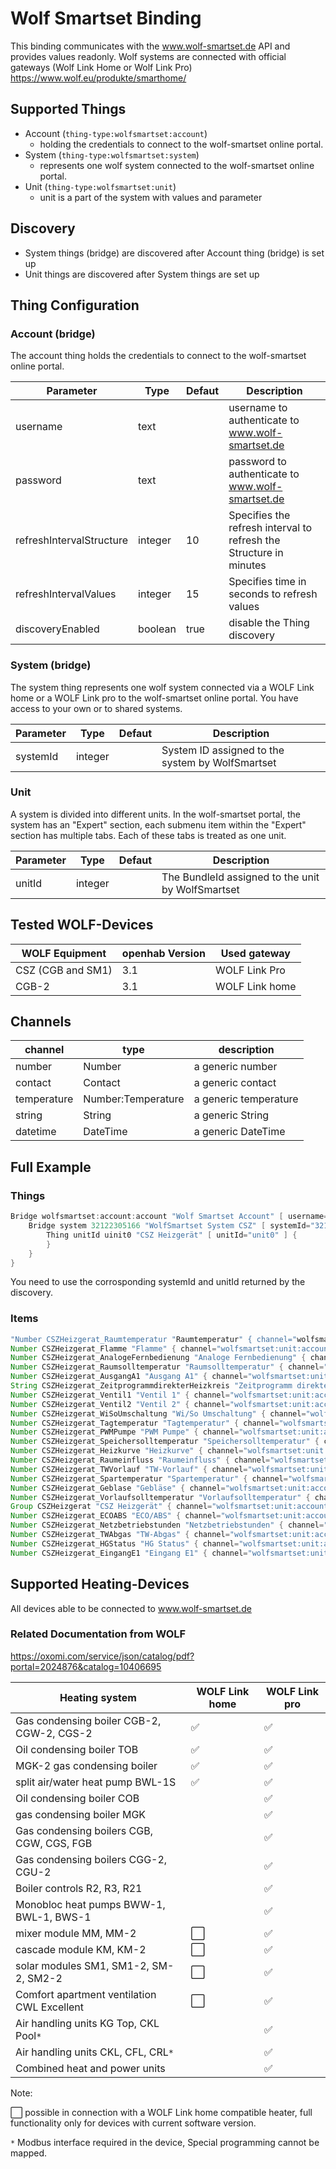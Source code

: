 # Wolf Smartset Binding

This binding communicates with the www.wolf-smartset.de API and provides values readonly.
Wolf systems are connected with official gateways (Wolf Link Home or Wolf Link Pro) <https://www.wolf.eu/produkte/smarthome/>

## Supported Things

- Account (``thing-type:wolfsmartset:account``)
  - holding the credentials to connect to the wolf-smartset online portal.
- System (``thing-type:wolfsmartset:system``)
  - represents one wolf system connected to the wolf-smartset online portal.
- Unit (``thing-type:wolfsmartset:unit``)
  - unit is a part of the system with values and parameter

## Discovery

- System things (bridge) are discovered after Account thing (bridge) is set up
- Unit things are discovered after System things are set up

## Thing Configuration

### Account (bridge)

The account thing holds the credentials to connect to the wolf-smartset online portal.

| Parameter       | Type    | Defaut | Description                                                         |
|-----------------|---------|----------|---------------------------------------------------------------------|
| username | text | | username to authenticate to www.wolf-smartset.de |
| password | text  | | password to authenticate to www.wolf-smartset.de |
| refreshIntervalStructure | integer | 10 | Specifies the refresh interval to refresh the Structure in minutes |
| refreshIntervalValues | integer | 15 | Specifies time in seconds to refresh values |
| discoveryEnabled | boolean | true | disable the Thing discovery |

### System (bridge)

The system thing represents one wolf system connected via a WOLF Link home or a WOLF Link pro to the wolf-smartset online portal.
You have access to your own or to shared systems.

| Parameter       | Type    | Defaut | Description                                                         |
|-----------------|---------|----------|---------------------------------------------------------------------|
| systemId | integer | | System ID assigned to the system by WolfSmartset |

### Unit

A system is divided into different units.
In the wolf-smartset portal, the system has an "Expert" section, each submenu item within the "Expert" section has multiple tabs.
Each of these tabs is treated as one unit.

| Parameter       | Type    | Defaut | Description                                                         |
|-----------------|---------|----------|---------------------------------------------------------------------|
| unitId | integer | | The BundleId assigned to the unit by WolfSmartset |

## Tested WOLF-Devices

| WOLF Equipment    | openhab Version | Used gateway  |
|-------------------|-----------------|---------------|
| CSZ (CGB and SM1) | 3.1             | WOLF Link Pro |
| CGB-2             | 3.1             | WOLF Link home|

## Channels

| channel  | type   | description                  |
|----------|--------|------------------------------|
| number  | Number | a generic number  |
| contact  | Contact | a generic contact  |
| temperature  | Number:Temperature | a generic temperature  |
| string  | String | a generic String  |
| datetime  | DateTime | a generic DateTime  |

## Full Example

### Things

````java
Bridge wolfsmartset:account:account "Wolf Smartset Account" [ username="User", password="Password" ] {
    Bridge system 32122305166 "WolfSmartset System CSZ" [ systemId="32122305166" ] {
        Thing unitId uinit0 "CSZ Heizgerät" [ unitId="unit0" ] {
        }
    }
}
````

You need to use the corrosponding systemId and unitId returned by the discovery.

### Items

````java
"Number CSZHeizgerat_Raumtemperatur "Raumtemperatur" { channel="wolfsmartset:unit:account:32122305166:uinit0:1000900000"}
Number CSZHeizgerat_Flamme "Flamme" { channel="wolfsmartset:unit:account:32122305166:uinit0:1000900001"}
Number CSZHeizgerat_AnalogeFernbedienung "Analoge Fernbedienung" { channel="wolfsmartset:unit:account:32122305166:uinit0:1000900002"}
Number CSZHeizgerat_Raumsolltemperatur "Raumsolltemperatur" { channel="wolfsmartset:unit:account:32122305166:uinit0:1000900003"}
Number CSZHeizgerat_AusgangA1 "Ausgang A1" { channel="wolfsmartset:unit:account:32122305166:uinit0:1000900004"}
String CSZHeizgerat_ZeitprogrammdirekterHeizkreis "Zeitprogramm direkter Heizkreis" { channel="wolfsmartset:unit:account:32122305166:uinit0:1000900005"}
Number CSZHeizgerat_Ventil1 "Ventil 1" { channel="wolfsmartset:unit:account:32122305166:uinit0:1000900006"}
Number CSZHeizgerat_Ventil2 "Ventil 2" { channel="wolfsmartset:unit:account:32122305166:uinit0:1000900007"}
Number CSZHeizgerat_WiSoUmschaltung "Wi/So Umschaltung" { channel="wolfsmartset:unit:account:32122305166:uinit0:1000900008"}
Number CSZHeizgerat_Tagtemperatur "Tagtemperatur" { channel="wolfsmartset:unit:account:32122305166:uinit0:1000900009"}
Number CSZHeizgerat_PWMPumpe "PWM Pumpe" { channel="wolfsmartset:unit:account:32122305166:uinit0:10009000010"}
Number CSZHeizgerat_Speichersolltemperatur "Speichersolltemperatur" { channel="wolfsmartset:unit:account:32122305166:uinit0:10009000011"}
Number CSZHeizgerat_Heizkurve "Heizkurve" { channel="wolfsmartset:unit:account:32122305166:uinit0:10009000012"}
Number CSZHeizgerat_Raumeinfluss "Raumeinfluss" { channel="wolfsmartset:unit:account:32122305166:uinit0:10009000013"}
Number CSZHeizgerat_TWVorlauf "TW-Vorlauf" { channel="wolfsmartset:unit:account:32122305166:uinit0:10009000014"}
Number CSZHeizgerat_Spartemperatur "Spartemperatur" { channel="wolfsmartset:unit:account:32122305166:uinit0:10009000015"}
Number CSZHeizgerat_Geblase "Gebläse" { channel="wolfsmartset:unit:account:32122305166:uinit0:10009000016"}
Number CSZHeizgerat_Vorlaufsolltemperatur "Vorlaufsolltemperatur" { channel="wolfsmartset:unit:account:32122305166:uinit0:10009000017"}
Group CSZHeizgerat "CSZ Heizgerät" { channel="wolfsmartset:unit:account:32122305166:uinit0:10009000018"}
Number CSZHeizgerat_ECOABS "ECO/ABS" { channel="wolfsmartset:unit:account:32122305166:uinit0:10009000019"}
Number CSZHeizgerat_Netzbetriebstunden "Netzbetriebstunden" { channel="wolfsmartset:unit:account:32122305166:uinit0:10009000020"}
Number CSZHeizgerat_TWAbgas "TW-Abgas" { channel="wolfsmartset:unit:account:32122305166:uinit0:10009000021"}
Number CSZHeizgerat_HGStatus "HG Status" { channel="wolfsmartset:unit:account:32122305166:uinit0:10009000022"}
Number CSZHeizgerat_EingangE1 "Eingang E1" { channel="wolfsmartset:unit:account:32122305166:uinit0:10009000023"}"
````

## Supported Heating-Devices

All devices able to be connected to www.wolf-smartset.de

### Related Documentation from WOLF

<https://oxomi.com/service/json/catalog/pdf?portal=2024876&catalog=10406695>

| Heating system                            | WOLF Link home        | WOLF Link pro      |
|-------------------------------------------|-----------------------|--------------------|
| Gas condensing boiler CGB-2, CGW-2, CGS-2 | ✅ | ✅ |
| Oil condensing boiler TOB | ✅ | ✅ |
| MGK-2 gas condensing boiler | ✅ | ✅ |
| split air/water heat pump BWL-1S | ✅ | ✅ |
| Oil condensing boiler COB |  | ✅ |
| gas condensing boiler MGK |   | ✅ |
| Gas condensing boilers CGB, CGW, CGS, FGB |   | ✅ |
| Gas condensing boilers CGG-2, CGU-2 |   | ✅ |
| Boiler controls R2, R3, R21 |   | ✅ |
| Monobloc heat pumps BWW-1, BWL-1, BWS-1 |   | ✅ |
| mixer module MM, MM-2 | ⬜ | ✅ |
| cascade module KM, KM-2 | ⬜ | ✅ |
| solar modules SM1, SM1-2, SM-2, SM2-2 | ⬜ | ✅ |
| Comfort apartment ventilation CWL Excellent | ⬜ | ✅ |
| Air handling units KG Top, CKL Pool``*`` |   | ✅ |
| Air handling units CKL, CFL, CRL``*`` |   | ✅ |
| Combined heat and power units | | ✅ |

Note:

⬜ possible in connection with a WOLF Link home compatible heater,
full functionality only for devices with current software version.

``*`` Modbus interface required in the device,
Special programming cannot be mapped.
